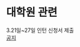 # 대학원 관련
3.21일~27일 인턴 신청서 제출  
[공지](http://computer.cnu.ac.kr/index.php?document_srl=61582&mid=gnotice)
